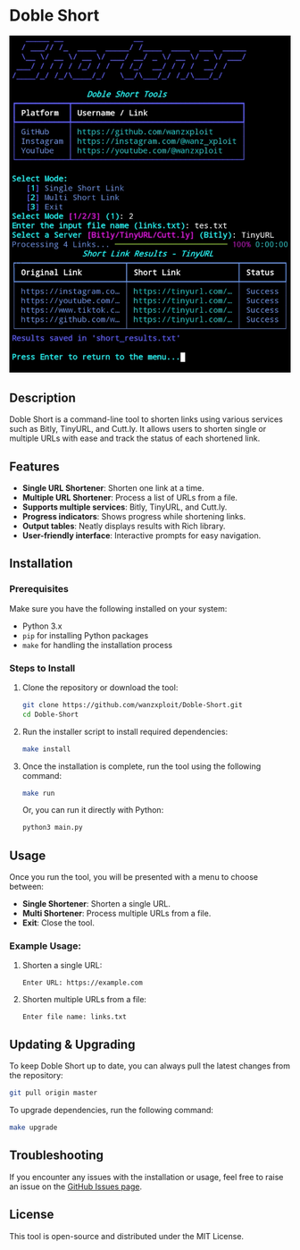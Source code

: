 
# Doble Short

![Banner](https://raw.githubusercontent.com/wanzxploit/Doble-Short/refs/heads/main/banner.png)

## Description
Doble Short is a command-line tool to shorten links using various services such as Bitly, TinyURL, and Cutt.ly. It allows users to shorten single or multiple URLs with ease and track the status of each shortened link.

## Features
- **Single URL Shortener**: Shorten one link at a time.
- **Multiple URL Shortener**: Process a list of URLs from a file.
- **Supports multiple services**: Bitly, TinyURL, and Cutt.ly.
- **Progress indicators**: Shows progress while shortening links.
- **Output tables**: Neatly displays results with Rich library.
- **User-friendly interface**: Interactive prompts for easy navigation.

## Installation

### Prerequisites
Make sure you have the following installed on your system:
- Python 3.x
- `pip` for installing Python packages
- `make` for handling the installation process

### Steps to Install

1. Clone the repository or download the tool:
    ```bash
    git clone https://github.com/wanzxploit/Doble-Short.git
    cd Doble-Short
    ```

2. Run the installer script to install required dependencies:
    ```bash
    make install
    ```

3. Once the installation is complete, run the tool using the following command:
    ```bash
    make run
    ```

    Or, you can run it directly with Python:
    ```bash
    python3 main.py
    ```

## Usage

Once you run the tool, you will be presented with a menu to choose between:
- **Single Shortener**: Shorten a single URL.
- **Multi Shortener**: Process multiple URLs from a file.
- **Exit**: Close the tool.

### Example Usage:

1. Shorten a single URL:
    ```
    Enter URL: https://example.com
    ```

2. Shorten multiple URLs from a file:
    ```
    Enter file name: links.txt
    ```

## Updating & Upgrading

To keep Doble Short up to date, you can always pull the latest changes from the repository:

```bash
git pull origin master
```

To upgrade dependencies, run the following command:
```bash
make upgrade
```

## Troubleshooting

If you encounter any issues with the installation or usage, feel free to raise an issue on the [GitHub Issues page](https://github.com/wanzxploit/Doble-Short/issues).

## License
This tool is open-source and distributed under the MIT License.
